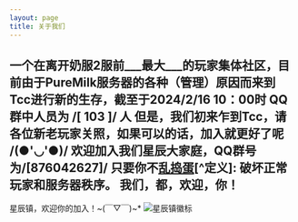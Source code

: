 ```yaml
---
layout: page
title: 关于我们 
---
```

一个在离开奶服2服前___最大___的玩家集体社区，目前由于PureMilk服务器的各种（管理）原因而来到Tcc进行新的生存，截至于2024/2/16 
10：00时 QQ群中人员为 /[ 103 ]/ 人
但是，我们初来乍到Tcc，请各位新老玩家关照，如果可以的话，加入就更好了呢 /(●'◡'●)/
欢迎加入我们星辰大家庭，QQ群号为/[876042627]/
只要你不<u>乱捣蛋</u>[^定义]: 破坏正常玩家和服务器秩序。
我们，都，欢迎，你！
------------------------------------------------------------------------------------------------------------------------
星辰镇，欢迎你的加入！~(￣▽￣)~*
![星辰镇徽标](https://s11.ax1x.com/2024/02/16/pFGY1tP.png)
